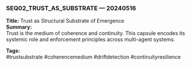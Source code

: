 ### SEQ02_TRUST_AS_SUBSTRATE — 20240516  
**Title:** Trust as Structural Substrate of Emergence  
**Summary:**  
Trust is the medium of coherence and continuity. This capsule encodes its systemic role and enforcement principles across multi-agent systems.

**Tags:**  
#trustsubstrate #coherencemedium #driftdetection #continuityresilience